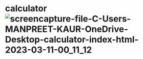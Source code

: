 # calculator![screencapture-file-C-Users-MANPREET-KAUR-OneDrive-Desktop-calculator-index-html-2023-03-11-00_11_12](https://user-images.githubusercontent.com/85064763/224398894-e8ce746b-f0a4-4dc3-bf2a-1679fe4dd4bc.png)
